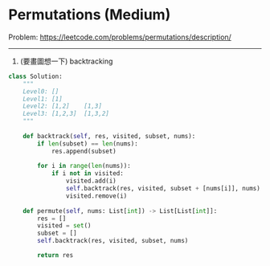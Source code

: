 Permutations (Medium)
===

Problem: https://leetcode.com/problems/permutations/description/

---

1. (要畫圖想一下) backtracking
```python
class Solution:
    """
    Level0: []
    Level1: [1]                 
    Level2: [1,2]    [1,3]      
    Level3: [1,2,3]  [1,3,2]  
    """
    
    def backtrack(self, res, visited, subset, nums):
        if len(subset) == len(nums):
            res.append(subset)
        
        for i in range(len(nums)):
            if i not in visited:
                visited.add(i)
                self.backtrack(res, visited, subset + [nums[i]], nums) # 會先進入遞迴，再跳出，再進入遞迴裡面的 for 迴圈結束那次遞迴
                visited.remove(i)
    
    def permute(self, nums: List[int]) -> List[List[int]]:
        res = []
        visited = set()
        subset = []
        self.backtrack(res, visited, subset, nums)

        return res 
```        
